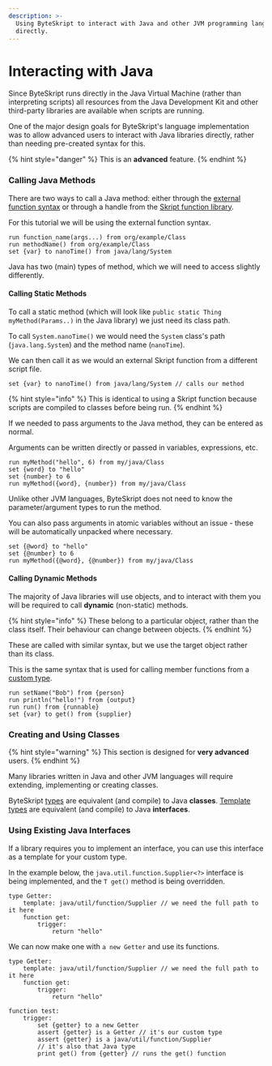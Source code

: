 ```yaml
---
description: >-
  Using ByteSkript to interact with Java and other JVM programming languages
  directly.
---
```


# Interacting with Java

Since ByteSkript runs directly in the Java Virtual Machine (rather than interpreting scripts) all resources from the Java Development Kit and other third-party libraries are available when scripts are running.

One of the major design goals for ByteSkript's language implementation was to allow advanced users to interact with Java libraries directly, rather than needing pre-created syntax for this.

{% hint style="danger" %}
This is an **advanced** feature.
{% endhint %}

### Calling Java Methods

There are two ways to call a Java method: either through the [external function syntax](../language-syntax/effects/flow-control-effects.md#run) or through a handle from the [Skript function library](../namespaces/skript.md#handles).

For this tutorial we will be using the external function syntax.

```clike
run function_name(args...) from org/example/Class
run methodName() from org/example/Class
set {var} to nanoTime() from java/lang/System
```

Java has two (main) types of method, which we will need to access slightly differently.

#### Calling Static Methods

To call a static method (which will look like `public static Thing myMethod(Params..)` in the Java library) we just need its class path.

To call `System.nanoTime()` we would need the `System` class's path (`java.lang.System`) and the method name (`nanoTime`).

We can then call it as we would an external Skript function from a different script file.

```clike
set {var} to nanoTime() from java/lang/System // calls our method
```

{% hint style="info" %}
This is identical to using a Skript function because scripts are compiled to classes before being run.
{% endhint %}

If we needed to pass arguments to the Java method, they can be entered as normal.

Arguments can be written directly or passed in variables, expressions, etc.

```clike
run myMethod("hello", 6) from my/java/Class
set {word} to "hello"
set {number} to 6
run myMethod({word}, {number}) from my/java/Class
```

Unlike other JVM languages, ByteSkript does not need to know the parameter/argument types to run the method.

You can also pass arguments in atomic variables without an issue - these will be automatically unpacked where necessary.

```clike
set {@word} to "hello"
set {@number} to 6
run myMethod({@word}, {@number}) from my/java/Class
```

#### Calling Dynamic Methods

The majority of Java libraries will use objects, and to interact with them you will be required to call **dynamic** (non-static) methods.

{% hint style="info" %}
These belong to a particular object, rather than the class itself. Their behaviour can change between objects.
{% endhint %}

These are called with similar syntax, but we use the target object rather than its class.

This is the same syntax that is used for calling member functions from a [custom type](../language-syntax/members/types.md#type-structure).

```clike
run setName("Bob") from {person}
run println("hello!") from {output}
run run() from {runnable}
set {var} to get() from {supplier}
```

### Creating and Using Classes

{% hint style="warning" %}
This section is designed for **very advanced** users.
{% endhint %}

Many libraries written in Java and other JVM languages will require extending, implementing or creating classes.

ByteSkript [types](../language-syntax/members/types.md) are equivalent (and compile) to Java **classes**. [Template types](../language-syntax/members/template-types.md) are equivalent (and compile) to Java **interfaces**.

### Using Existing Java Interfaces

If a library requires you to implement an interface, you can use this interface as a template for your custom type.

In the example below, the `java.util.function.Supplier<?>` interface is being implemented, and the `T get()` method is being overridden.

```clike
type Getter:
    template: java/util/function/Supplier // we need the full path to it here
    function get:
        trigger:
            return "hello"
```

We can now make one with `a new Getter` and use its functions.

```clike
type Getter:
    template: java/util/function/Supplier // we need the full path to it here
    function get:
        trigger:
            return "hello"

function test:
    trigger:
        set {getter} to a new Getter
        assert {getter} is a Getter // it's our custom type
        assert {getter} is a java/util/function/Supplier
        // it's also that Java type
        print get() from {getter} // runs the get() function
```

